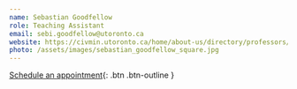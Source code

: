 ```yaml
---
name: Sebastian Goodfellow
role: Teaching Assistant
email: sebi.goodfellow@utoronto.ca
website: https://civmin.utoronto.ca/home/about-us/directory/professors/sebastian-goodfellow
photo: /assets/images/sebastian_goodfellow_square.jpg
---
```


[Schedule an appointment](#){: .btn .btn-outline }
